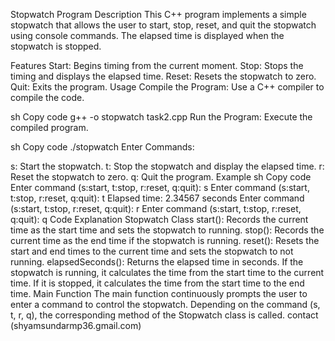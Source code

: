 Stopwatch Program
Description
This C++ program implements a simple stopwatch that allows the user to start, stop, reset, and quit the stopwatch using console commands. The elapsed time is displayed when the stopwatch is stopped.

Features
Start: Begins timing from the current moment.
Stop: Stops the timing and displays the elapsed time.
Reset: Resets the stopwatch to zero.
Quit: Exits the program.
Usage
Compile the Program: Use a C++ compiler to compile the code.

sh
Copy code
g++ -o stopwatch task2.cpp
Run the Program: Execute the compiled program.

sh
Copy code
./stopwatch
Enter Commands:

s: Start the stopwatch.
t: Stop the stopwatch and display the elapsed time.
r: Reset the stopwatch to zero.
q: Quit the program.
Example
sh
Copy code
Enter command (s:start, t:stop, r:reset, q:quit): s
Enter command (s:start, t:stop, r:reset, q:quit): t
Elapsed time: 2.34567 seconds
Enter command (s:start, t:stop, r:reset, q:quit): r
Enter command (s:start, t:stop, r:reset, q:quit): q
Code Explanation
Stopwatch Class
start(): Records the current time as the start time and sets the stopwatch to running.
stop(): Records the current time as the end time if the stopwatch is running.
reset(): Resets the start and end times to the current time and sets the stopwatch to not running.
elapsedSeconds(): Returns the elapsed time in seconds. If the stopwatch is running, it calculates the time from the start time to the current time. If it is stopped, it calculates the time from the start time to the end time.
Main Function
The main function continuously prompts the user to enter a command to control the stopwatch.
Depending on the command (s, t, r, q), the corresponding method of the Stopwatch class is called.
contact  (shyamsundarmp36.gmail.com)
